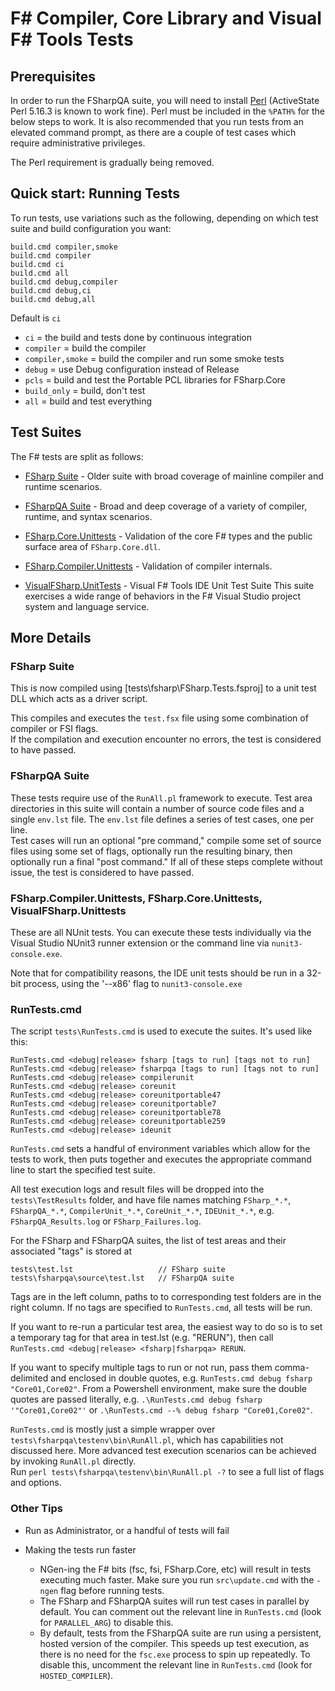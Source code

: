 # F# Compiler, Core Library and Visual F# Tools Tests

## Prerequisites

In order to run the FSharpQA suite, you will need to install [Perl](http://www.perl.org/get.html) (ActiveState Perl 5.16.3 is known to work fine).
Perl must be included in the `%PATH%` for the below steps to work. It is also recommended that you run tests from an elevated command prompt, as there are a couple of test cases which require administrative privileges.

The Perl requirement is gradually being removed.

## Quick start: Running Tests

To run tests, use variations such as the following, depending on which test suite and build configuration you want:

    build.cmd compiler,smoke
    build.cmd compiler
    build.cmd ci
    build.cmd all
    build.cmd debug,compiler
    build.cmd debug,ci
    build.cmd debug,all

Default is `ci`

* ``ci`` = the build and tests done by continuous integration
* ``compiler`` = build the compiler 
* ``compiler,smoke`` = build the compiler and run some smoke tests
* ``debug`` = use Debug configuration instead of Release
* ``pcls`` = build and test the Portable PCL libraries for FSharp.Core
* ``build_only`` = build, don't test
* ``all`` = build and test everything

## Test Suites

The F# tests are split as follows:

* [FSharp Suite](tests\fsharp) - Older suite with broad coverage of mainline compiler and runtime scenarios.

* [FSharpQA Suite](tests\fsharpqa\source) - Broad and deep coverage of a variety of compiler, runtime, and syntax scenarios.

* [FSharp.Core.Unittests](src\fsharp\FSharp.Core.Unittests) - Validation of the core F# types and the public surface area of `FSharp.Core.dll`.

* [FSharp.Compiler.Unittests](src\fsharp\FSharp.Compiler.Unittests) - Validation of compiler internals.

* [VisualFSharp.UnitTests](vsintegration\src\unittests) - Visual F# Tools IDE Unit Test Suite
  This suite exercises a wide range of behaviors in the F# Visual Studio project system and language service.


## More Details

### FSharp Suite

This is now compiled using [tests\fsharp\FSharp.Tests.fsproj] to a unit test DLL which acts as a driver script.

This compiles and executes the `test.fsx` file using some combination of compiler or FSI flags.  
If the compilation and execution encounter no errors, the test is considered to have passed.

### FSharpQA Suite

These tests require use of the `RunAll.pl` framework to execute. 
Test area directories in this suite will contain a number of source code files and a single `env.lst` file. The `env.lst` file defines a series of test cases, one per line.  
Test cases will run an optional "pre command," compile some set of source files using some set of flags, optionally run the resulting binary, then optionally run a final "post command." 
If all of these steps complete without issue, the test is considered to have passed.

### FSharp.Compiler.Unittests, FSharp.Core.Unittests, VisualFSharp.Unittests

These are all NUnit tests. You can execute these tests individually via the Visual Studio NUnit3 runner 
extension or the command line via `nunit3-console.exe`.

Note that for compatibility reasons, the IDE unit tests should be run in a 32-bit process, 
using the '--x86' flag to `nunit3-console.exe`

### RunTests.cmd

The script `tests\RunTests.cmd` is used to execute the suites. It's used like this:

    RunTests.cmd <debug|release> fsharp [tags to run] [tags not to run]
    RunTests.cmd <debug|release> fsharpqa [tags to run] [tags not to run]
    RunTests.cmd <debug|release> compilerunit
    RunTests.cmd <debug|release> coreunit
    RunTests.cmd <debug|release> coreunitportable47
    RunTests.cmd <debug|release> coreunitportable7
    RunTests.cmd <debug|release> coreunitportable78
    RunTests.cmd <debug|release> coreunitportable259
    RunTests.cmd <debug|release> ideunit

`RunTests.cmd` sets a handful of environment variables which allow for the tests to work, then puts together and executes the appropriate command line to start the specified test suite.

All test execution logs and result files will be dropped into the `tests\TestResults` folder, and have file names matching `FSharp_*.*`, `FSharpQA_*.*`, `CompilerUnit_*.*`, `CoreUnit_*.*`, `IDEUnit_*.*`, e.g. `FSharpQA_Results.log` or `FSharp_Failures.log`.

For the FSharp and FSharpQA suites, the list of test areas and their associated "tags" is stored at

    tests\test.lst                   // FSharp suite
    tests\fsharpqa\source\test.lst   // FSharpQA suite

Tags are in the left column, paths to to corresponding test folders are in the right column.  If no tags are specified to `RunTests.cmd`, all tests will be run.

If you want to re-run a particular test area, the easiest way to do so is to set a temporary tag for that area in test.lst (e.g. "RERUN"), then call `RunTests.cmd <debug|release> <fsharp|fsharpqa> RERUN`.

If you want to specify multiple tags to run or not run, pass them comma-delimited and enclosed in double quotes, e.g. `RunTests.cmd debug fsharp "Core01,Core02"`. 
From a Powershell environment, make sure the double quotes are passed literally, e.g. `.\RunTests.cmd debug fsharp '"Core01,Core02"'`
 or `.\RunTests.cmd --% debug fsharp "Core01,Core02"`.

`RunTests.cmd` is mostly just a simple wrapper over `tests\fsharpqa\testenv\bin\RunAll.pl`, which has capabilities not discussed here. More advanced test execution scenarios can be achieved by invoking `RunAll.pl` directly.  
Run `perl tests\fsharpqa\testenv\bin\RunAll.pl -?` to see a full list of flags and options.

### Other Tips

* Run as Administrator, or a handful of tests will fail

* Making the tests run faster
  * NGen-ing the F# bits (fsc, fsi, FSharp.Core, etc) will result in tests executing much faster. Make sure you run `src\update.cmd` with the `-ngen` flag before running tests.
  * The FSharp and FSharpQA suites will run test cases in parallel by default. You can comment out the relevant line in `RunTests.cmd` (look for `PARALLEL_ARG`) to disable this.
  * By default, tests from the FSharpQA suite are run using a persistent, hosted version of the compiler. This speeds up test execution, as there is no need for the `fsc.exe` process to spin up repeatedly. To disable this, uncomment the relevant line in `RunTests.cmd` (look for `HOSTED_COMPILER`).
